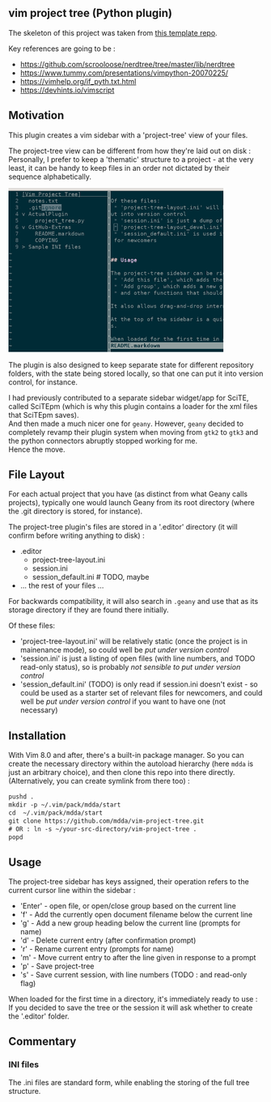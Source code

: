 ## vim project tree (Python plugin)

The skeleton of this project was taken from [this template repo](https://github.com/mdda/vim-plugin-python).

Key references are going to be :
*  https://github.com/scrooloose/nerdtree/tree/master/lib/nerdtree
*  https://www.tummy.com/presentations/vimpython-20070225/
*  https://vimhelp.org/if_pyth.txt.html
*  https://devhints.io/vimscript



## Motivation 

This plugin creates a vim sidebar with a 'project-tree' view of your files.  

The project-tree view can be different from how they're laid out on disk : 
Personally, I prefer to keep a 'thematic' structure to a project - 
at the very least, it can be handy to keep files in an order not dictated by their sequence alphabetically.

![Screenshot](./img/vim-project-tree_screenshot-1.png?raw=true)

The plugin is also designed to keep separate state for different repository folders, 
with the state being stored locally, 
so that one can put it into version control, for instance.

I had previously contributed to a separate sidebar widget/app for SciTE, called SciTEpm (which is why this plugin
contains a loader for the xml files that SciTEpm saves).  
And then made a much nicer one for `geany`.  However, `geany` decided to completely revamp their plugin system 
when moving from `gtk2` to `gtk3` and the python connectors abruptly stopped working for me.  
Hence the move.


## File Layout

For each actual project that you have (as distinct from what Geany calls projects), typically one would 
launch Geany from its root directory (where the .git directory is stored, for instance).

The project-tree plugin's files are stored in a '.editor' directory 
(it will confirm before writing anything to disk) :

 * .editor
   + project-tree-layout.ini
   + session.ini
   + session_default.ini # TODO, maybe
 * ... the rest of your files ...

For backwards compatibility, it will also search in `.geany` and use that as 
its storage directory if they are found there initially.

Of these files:
 * 'project-tree-layout.ini' will be relatively static (once the project is in mainenance mode), 
    so could well be *put under version control*
 * 'session.ini' is just a listing of open files (with line numbers, and TODO read-only status), 
    so is probably *not sensible to put under version control*
 * 'session_default.ini' (TODO) is only read if session.ini doesn't exist - 
    so could be used as a starter set of relevant files for newcomers,
    and could well be *put under version control* if you want to have one (not necessary)
 
 
##  Installation

With Vim 8.0 and after, there's a built-in package manager.  So you can create the necessary directory within the autoload hierarchy 
(here `mdda` is just an arbitrary choice), and then clone this repo into there directly.  (Alternatively, you can create symlink from there too) :

```
pushd . 
mkdir -p ~/.vim/pack/mdda/start
cd  ~/.vim/pack/mdda/start
git clone https://github.com/mdda/vim-project-tree.git
# OR : ln -s ~/your-src-directory/vim-project-tree .
popd
```


## Usage 

The project-tree sidebar has keys assigned, their operation refers to the current cursor line within the sidebar :
 * 'Enter' - open file, or open/close group based on the current line
 * 'f' - Add the currently open document filename below the current line
 * 'g' - Add a new group heading below the current line (prompts for name)
 * 'd' - Delete current entry (after confirmation prompt)
 * 'r' - Rename current entry (prompts for name)
 * 'm' - Move current entry to after the line given in response to a prompt
 * 'p' - Save project-tree
 * 's' - Save current session, with line numbers (TODO : and read-only flag)
 
When loaded for the first time in a directory, it's immediately ready to use : If you decided to save 
the tree or the session it will ask whether to create the '.editor' folder.



## Commentary

### INI files

The .ini files are standard form, while enabling the storing of the full tree structure.

